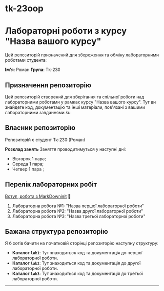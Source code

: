 # tk-23oop
# Лабораторні роботи з курсу "Назва вашого курсу"

Цей репозиторій призначений для збереження та обміну лабораторними роботами студента:

**Ім'я**: Роман 
**Група**: Tk-230

## Призначення репозиторію

Цей репозиторій створений для зберігання та спільної роботи над лабораторними роботами у рамках курсу "Назва вашого курсу". Тут ви знайдете код, документацію та інші матеріали, пов'язані з вашими лабораторними завданнями.ku

## Власник репозиторію 

Репозиторій є студент Тк-230 (Роман)

**Розклад занять**
Заняття проводитимуться у наступні дні:
- Вівторок 1 пара;
- Середа 1 пара;
- Четвер 1 пара ;


## Перелік лабораторних робіт

[Вступ, робота з MarkDowninit](/README.md) :pig2:
1. Лабораторна робота №1:   "Назва першої лабораторної роботи"
2. Лабораторна робота №2: "Назва другої лабораторної роботи"
3. Лабораторна робота №3: "Назва третьої лабораторної роботи"

## Бажана структура репозиторію

Я б хотів бачити на початковій сторінці репозиторію наступну структуру:

- **Каталог `lab1`**: Тут знаходиться код та документація до першої лабораторної роботи.
- **Каталог `lab2`**: Тут знаходиться код та документація до другої лабораторної роботи.
- **Каталог `lab3`**: Тут знаходиться код та документація до третьої лабораторної роботи.

---
